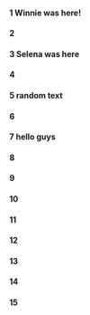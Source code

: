 #### 1 Winnie was here!
#### 2
#### 3 Selena was here
#### 4
#### 5 random text
#### 6
#### 7 hello guys
#### 8
#### 9
#### 10
#### 11
#### 12
#### 13
#### 14
#### 15
